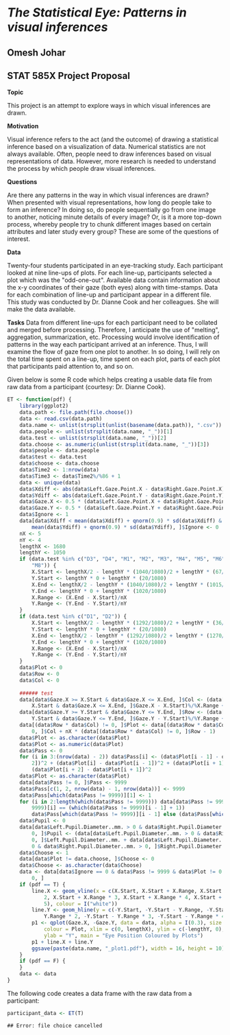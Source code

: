 *The Statistical Eye: Patterns in visual inferences*
========================================================
Omesh Johar
--------------------------------------------------------
STAT 585X Project Proposal
--------------------------------------------------------

**Topic**

This project is an attempt to explore ways in which visual inferences are drawn.

**Motivation**

Visual inference refers to the act (and the outcome) of drawing a statistical inference based on a visualization of data. Numerical statistics are not always available. Often, people need to draw inferences based on visual representations of data. However, more research is needed to understand the process by which people draw visual inferences.

**Questions**

Are there any patterns in the way in which visual inferences are drawn? When presented with visual representations, how long do people take to form an inference? In doing so, do people sequentially go from one image to another, noticing minute details of every image? Or, is it a more top-down process, whereby people try to chunk different images based on certain attributes and later study every group? These are some of the questions of interest.

**Data**

Twenty-four students participated in an eye-tracking study. Each participant looked at nine line-ups of plots. For each line-up, participants selected a plot which was the "odd-one-out". Available data contain information about the x-y coordinates of their gaze (both eyes) along with time-stamps. Data for each combination of line-up and participant appear in a different file. This study was conducted by Dr. Dianne Cook and her colleagues. She will make the data available.  

**Tasks**
Data from different line-ups for each participant need to be collated and merged before processing. Therefore, I anticipate the use of "melting", aggregation, summarization, etc. Processing would involve identification of patterns in the way each participant arrived at an inference. Thus, I will examine the flow of gaze from one plot to another. In so doing, I will rely on the total time spent on a line-up, time spent on each plot, parts of each plot that participants paid attention to, and so on. 

Given below is some R code which helps creating a usable data file from raw data from a participant (courtesy: Dr. Dianne Cook). 


```r
ET <- function(pdf) {
    library(ggplot2)
    data.path <- file.path(file.choose())
    data <- read.csv(data.path)
    data.name <- unlist(strsplit(unlist(basename(data.path)), ".csv"))
    data.people <- unlist(strsplit(data.name, "_"))[1]
    data.test <- unlist(strsplit(data.name, "_"))[2]
    data.choose <- as.numeric(unlist(strsplit(data.name, "_"))[3])
    data$people <- data.people
    data$test <- data.test
    data$choose <- data.choose
    data$Time2 <- 1:nrow(data)
    data$Time3 <- data$Time2%/%86 + 1
    data <- unique(data)
    data$Xdiff <- abs(data$Left.Gaze.Point.X - data$Right.Gaze.Point.X)
    data$Ydiff <- abs(data$Left.Gaze.Point.Y - data$Right.Gaze.Point.Y)
    data$Gaze.X <- 0.5 * (data$Left.Gaze.Point.X + data$Right.Gaze.Point.X)
    data$Gaze.Y <- 0.5 * (data$Left.Gaze.Point.Y + data$Right.Gaze.Point.Y)
    data$Ignore <- 1
    data[data$Xdiff < mean(data$Xdiff) + qnorm(0.9) * sd(data$Xdiff) & data$Ydiff < 
        mean(data$Ydiff) + qnorm(0.9) * sd(data$Ydiff), ]$Ignore <- 0
    nX <- 5
    nY <- 4
    lengthX <- 1680
    lengthY <- 1050
    if (data.test %in% c("D3", "D4", "M1", "M2", "M3", "M4", "M5", "M6", "M7", 
        "M8")) {
        X.Start <- lengthX/2 - lengthY * (1040/1080)/2 + lengthY * (67/1080)
        Y.Start <- lengthY * 0 + lengthY * (20/1080)
        X.End <- lengthX/2 - lengthY * (1040/1080)/2 + lengthY * (1015/1080)
        Y.End <- lengthY * 0 + lengthY * (1020/1080)
        X.Range <- (X.End - X.Start)/nX
        Y.Range <- (Y.End - Y.Start)/nY
    }
    if (data.test %in% c("D1", "D2")) {
        X.Start <- lengthX/2 - lengthY * (1292/1080)/2 + lengthY * (36/1080)
        Y.Start <- lengthY * 0 + lengthY * (20/1080)
        X.End <- lengthX/2 - lengthY * (1292/1080)/2 + lengthY * (1270/1080)
        Y.End <- lengthY * 0 + lengthY * (1020/1080)
        X.Range <- (X.End - X.Start)/nX
        Y.Range <- (Y.End - Y.Start)/nY
    }
    data$Plot <- 0
    data$Row <- 0
    data$Col <- 0
    
    ###### test
    data[data$Gaze.X >= X.Start & data$Gaze.X <= X.End, ]$Col <- (data[data$Gaze.X >= 
        X.Start & data$Gaze.X <= X.End, ]$Gaze.X - X.Start)%/%X.Range + 1
    data[data$Gaze.Y >= Y.Start & data$Gaze.Y <= Y.End, ]$Row <- (data[data$Gaze.Y >= 
        Y.Start & data$Gaze.Y <= Y.End, ]$Gaze.Y - Y.Start)%/%Y.Range + 1
    data[(data$Row * data$Col) != 0, ]$Plot <- data[(data$Row * data$Col) != 
        0, ]$Col + nX * (data[(data$Row * data$Col) != 0, ]$Row - 1)
    data$Plot <- as.character(data$Plot)
    data$Plot <- as.numeric(data$Plot)
    data$Pass <- 0
    for (i in 3:(nrow(data) - 2)) data$Pass[i] <- (data$Plot[i - 1] - data$Plot[i - 
        2])^2 + (data$Plot[i] - data$Plot[i - 1])^2 + (data$Plot[i + 1] - data$Plot[i])^2 + 
        (data$Plot[i + 2] - data$Plot[i + 1])^2
    data$Plot <- as.character(data$Plot)
    data[data$Pass != 0, ]$Pass <- 9999
    data$Pass[c(1, 2, nrow(data) - 1, nrow(data))] <- 9999
    data$Pass[which(data$Pass != 9999)][1] <- 1
    for (i in 2:length(which(data$Pass != 9999))) data[data$Pass != 9999, ]$Pass[i] <- if (which(data$Pass != 
        9999)[i] == (which(data$Pass != 9999)[i - 1] + 1)) 
        data$Pass[which(data$Pass != 9999)][i - 1] else (data$Pass[which(data$Pass != 9999)][i - 1] + 1)
    data$Pupil <- 0
    data[data$Left.Pupil.Diameter..mm. > 0 & data$Right.Pupil.Diameter..mm. > 
        0, ]$Pupil <- (data[data$Left.Pupil.Diameter..mm. > 0 & data$Right.Pupil.Diameter..mm. > 
        0, ]$Left.Pupil.Diameter..mm. + data[data$Left.Pupil.Diameter..mm. > 
        0 & data$Right.Pupil.Diameter..mm. > 0, ]$Right.Pupil.Diameter..mm.)/2
    data$Choose <- 1
    data[data$Plot != data.choose, ]$Choose <- 0
    data$Choose <- as.character(data$Choose)
    data <- data[data$Ignore == 0 & data$Pass != 9999 & data$Plot != 0 & data$Pupil > 
        0, ]
    if (pdf == T) {
        line.X <- geom_vline(x = c(X.Start, X.Start + X.Range, X.Start + X.Range * 
            2, X.Start + X.Range * 3, X.Start + X.Range * 4, X.Start + X.Range * 
            5), colour = I("white"))
        line.Y <- geom_hline(y = c(-Y.Start, -Y.Start - Y.Range, -Y.Start - 
            Y.Range * 2, -Y.Start - Y.Range * 3, -Y.Start - Y.Range * 4), colour = I("white"))
        p1 <- qplot(Gaze.X, -Gaze.Y, data = data, alpha = I(0.3), size = Pupil/4, 
            colour = Plot, xlim = c(0, lengthX), ylim = c(-lengthY, 0), xlab = "X", 
            ylab = "Y", main = "Eye Position Coloured by Plots")
        p1 + line.X + line.Y
        ggsave(paste(data.name, "_plot1.pdf"), width = 16, height = 10)
    }
    if (pdf == F) {
    }
    data <- data
}
```


The following code creates a data frame with the raw data from a participant:


```r
participant_data <- ET(T)
```

```
## Error: file choice cancelled
```

